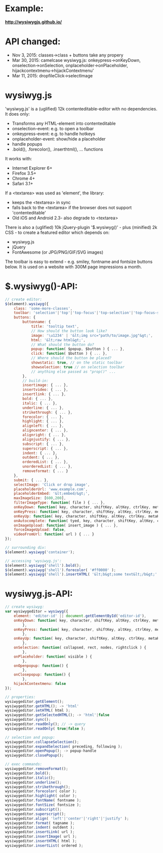 Example:
==========
**http://wysiwygjs.github.io/**

API changed:
==========

* Nov  3, 2015: classes-&gt;class + buttons take any propery
* Mar 30, 2015: camelcase wysiwyg.js: onkeypress-&gt;onKeyDown, onselection-&gt;onSelection, onplaceholder-&gt;onPlaceholder, hijackcontextmenu-&gt;hijackContextmenu'
* Mar 11, 2015: dropfileClick-&gt;selectImage

wysiwyg.js
==========

'wysiwyg.js' is a (uglified) 12k contenteditable-editor with no dependencies.
It does only:
* Transforms any HTML-element into contenteditable
* onselection-event: e.g. to open a toolbar
* onkeypress-event: e.g. to handle hotkeys
* onplaceholder-event: show/hide a placeholder
* handle popups
* .bold(), .forecolor(), .inserthtml(), ... functions

It works with:
* Internet Explorer 6+
* Firefox 3.5+
* Chrome 4+
* Safari 3.1+

If a &lt;textarea&gt; was used as 'element', the library:
* keeps the &lt;textarea&gt; in sync
* falls back to the &lt;textarea&gt; if the browser does not support 'contenteditable'
* Old iOS and Android 2.3- also degrade to &lt;textarea&gt;

There is also a (uglified) 10k jQuery-plugin '$.wysiwyg()' - plus (minified) 2k CSS -
to create a featured editor which depends on:
* wysiwyg.js
* jQuery
* FontAwesome (or JPG/PNG/GIF/SVG images)

The toolbar is easy to extend - e.g. smiley, fontname and fontsize buttons below.
It is used on a website with 300M page impressions a month.

$.wysiwyg()-API:
==========

````javascript
// create editor:
$(element).wysiwyg({
    class: 'some-more-classes',
    toolbar: 'selection'|'top'|'top-focus'|'top-selection'|'top-focus-selection'|'bottom'|'bottom-focus'|'bottom-selection'|'bottom-focus-selection',
    buttons: {
        buttonname: {
            title: 'tooltip text',
            // How should the button look like?
            image: '\u1234' | '&lt;img src="path/to/image.jpg"&gt;',
            html: '&lt;raw html&gt;',
            // What should the button do?
            popup: function( $popup, $button ) { ... },
            click: function( $button ) { ... },
            // Where should the button be placed?
            showstatic: true, // on the static toolbar
            showselection: true // on selection toolbar
            // anything else passed as "prop()" ...
        },
        // build-in:
        insertimage: { ... },
        insertvideo: { ... },
        insertlink: { ... },
        bold: { ... },
        italic: { ... },
        underline: { ... },
        strikethrough: { ... },
        forecolor: { ... },
        highlight: { ... },
        alignleft: { ... },
        aligncenter: { ... },
        alignright: { ... },
        alignjustify: { ... },
        subscript: { ... },
        superscript: { ... },
        indent: { ... },
        outdent: { ... },
        orderedList: { ... },
        unorderedList: { ... },
        removeformat: { ... }
    },
    submit: { ... },
    selectImage: 'Click or drop image',
    placeholderUrl: 'www.example.com',
    placeholderEmbed: '&lt;embed/&gt;',
    maxImageSize: [600,200],
    filterImageType: function( file ) { ... },
    onKeyDown: function( key, character, shiftKey, altKey, ctrlKey, metaKey ) { ... },
    onKeyPress: function( key, character, shiftKey, altKey, ctrlKey, metaKey ) { ... },
    onKeyUp: function( key, character, shiftKey, altKey, ctrlKey, metaKey ) { ... },
    onAutocomplete: function( tyed, key, character, shiftKey, altKey, ctrlKey, metaKey ) { ... },
    onImageUpload: function( insert_image ) { ... },
    forceImageUpload: false,
    videoFromUrl: function( url ) { ... }
});

// surrounding div:
$(element).wysiwyg('container');

// accessing 'wysiwyg.js':
$(element).wysiwyg('shell').bold();
$(element).wysiwyg('shell').forecolor( '#ff0000' );
$(element).wysiwyg('shell').insertHTML( '&lt;b&gt;some text&lt;/b&gt;' );
````

wysiwyg.js-API:
==========

````javascript
// create wysiwyg:
var wysiwygeditor = wysiwyg({
    element: 'editor-id' || document.getElementById('editor-id'),
    onKeyDown: function( key, character, shiftKey, altKey, ctrlKey, metaKey ) {
        },
    onKeyPress: function( key, character, shiftKey, altKey, ctrlKey, metaKey ) {
        },
    onKeyUp: function( key, character, shiftKey, altKey, ctrlKey, metaKey ) {
        },
    onSelection: function( collapsed, rect, nodes, rightclick ) {
        },
    onPlaceholder: function( visible ) {
        },
    onOpenpopup: function() {
        },
    onClosepopup: function() {
        },
    hijackContextmenu: false
});

// properties:
wysiwygeditor.getElement();
wysiwygeditor.getHTML(); -> 'html'
wysiwygeditor.setHTML( html );
wysiwygeditor.getSelectedHTML(); -> 'html'|false
wysiwygeditor.sync();
wysiwygeditor.readOnly(); // -> query
wysiwygeditor.readOnly( true|false );

// selection and popup:
wysiwygeditor.collapseSelection();
wysiwygeditor.expandSelection( preceding, following );
wysiwygeditor.openPopup(); -> popup-handle
wysiwygeditor.closePopup();

// exec commands:
wysiwygeditor.removeFormat();
wysiwygeditor.bold();
wysiwygeditor.italic();
wysiwygeditor.underline();
wysiwygeditor.strikethrough();
wysiwygeditor.forecolor( color );
wysiwygeditor.highlight( color );
wysiwygeditor.fontName( fontname );
wysiwygeditor.fontSize( fontsize );
wysiwygeditor.subscript();
wysiwygeditor.superscript();
wysiwygeditor.align( 'left'|'center'|'right'|'justify' );
wysiwygeditor.format( tagname );
wysiwygeditor.indent( outdent );
wysiwygeditor.insertLink( url );
wysiwygeditor.insertImage( url );
wysiwygeditor.insertHTML( html );
wysiwygeditor.insertList( ordered );
````
